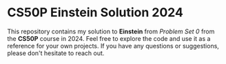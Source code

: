 # CS50P Einstein Solution 2024

This repository contains my solution to **Einstein** from _Problem Set 0_ from the **CS50P** course in 2024.
Feel free to explore the code and use it as a reference for your own projects. If you have any questions or suggestions, please don't hesitate to reach out.
